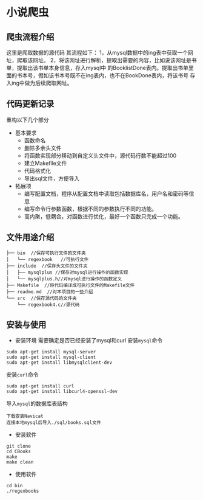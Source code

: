 # 小说爬虫
## 爬虫流程介绍
这里是爬取数据的源代码
其流程如下：
1，从mysql数据中的ing表中获取一个网址，爬取该网址。
2，将该网址进行解析，提取出需要的内容，比如说该网址是书单，提取出该书单本身信息，存入mysql中
的BooklistDone表内。提取出书单里面的书本号，假如该书本号既不在ing表内，也不在BookDone表内，将该书号
存入ing中做为后续爬取网址。
## 代码更新记录
重构以下几个部分
* 基本要求
    - 函数命名
    - 删除多余头文件
    - 将函数实现部分移动到自定义头文件中，源代码行数不能超过100
    - 建立Makefile文件
    - 代码格式化
    - 导出sql文件，方便导入
* 拓展项
    - 编写配置文档，程序从配置文档中读取包括数据库名，用户名和密码等信息
    - 编写命令行参数函数，根据不同的参数执行不同的功能。
    - 高内聚，低耦合，对函数进行优化，最好一个函数只完成一个功能。
## 文件用途介绍
```
├── bin  //保存可执行文件的文件夹
│   └── regexbook   //可执行文件
├── include  //保存头文件的文件夹
│   ├── mysqlplus //保存对mysql进行操作的函数实现
│   └── mysqlplus.h//对mysql进行操作的函数定义
├── Makefile  //将代码编译成可执行文件的Makefile文件
├── readme.md  //对本项目的一些介绍
└── src  //保存源代码的文件夹
    └── regexbook4.c//源代码

```
## 安装与使用
* 安装环境
需要确定是否已经安装了mysql和curl
安装`mysql`命令
```
sudo apt-get install mysql-server
sudo apt-get install mysql-client
sudo apt-get install libmysqlclient-dev
```
安装`curl`命令
```
sudo apt-get install curl
sudo apt-get install libcurl4-openssl-dev
```
导入`mysql`的数据库表结构
```
下载安装Navicat
连接本地mysql后导入./sql/books.sql文件
```
* 安装软件
```
git clone 
cd CBooks
make
make clean
```

* 使用软件
```
cd bin
./regexbooks
```
